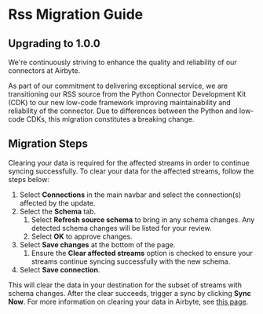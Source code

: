 # Rss Migration Guide

## Upgrading to 1.0.0

We're continuously striving to enhance the quality and reliability of our connectors at Airbyte.

As part of our commitment to delivering exceptional service, we are transitioning our RSS source from the Python Connector Development Kit (CDK)
to our new low-code framework improving maintainability and reliability of the connector. Due to differences between the Python and low-code CDKs, this migration constitutes a breaking change.

## Migration Steps

Clearing your data is required for the affected streams in order to continue syncing successfully. To clear your data for the affected streams, follow the steps below:

1. Select **Connections** in the main navbar and select the connection(s) affected by the update.
2. Select the **Schema** tab.
   1. Select **Refresh source schema** to bring in any schema changes. Any detected schema changes will be listed for your review.
   2. Select **OK** to approve changes.
3. Select **Save changes** at the bottom of the page.
   1. Ensure the **Clear affected streams** option is checked to ensure your streams continue syncing successfully with the new schema.
4. Select **Save connection**.

This will clear the data in your destination for the subset of streams with schema changes. After the clear succeeds, trigger a sync by clicking **Sync Now**. For more information on clearing your data in Airbyte, see [this page](/operator-guides/reset).
